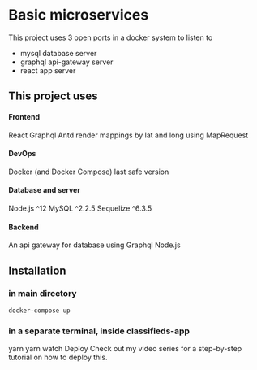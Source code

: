 

# Basic microservices

This project uses 3 open ports in a docker system to listen to 
* mysql database server 
* graphql api-gateway server
* react app server

## This project uses
#### Frontend
React
Graphql
Antd
render mappings by lat and long using MapRequest

#### DevOps
Docker (and Docker Compose) last safe version

#### Database and server
Node.js ^12
MySQL ^2.2.5
Sequelize ^6.3.5

#### Backend
An api gateway for database using Graphql
Node.js

## Installation

### in main directory
```
docker-compose up
```
### in a separate terminal, inside classifieds-app
yarn
yarn watch
Deploy
Check out my video series for a step-by-step tutorial on how to deploy this.



